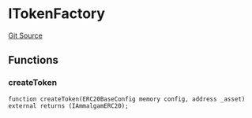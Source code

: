 # ITokenFactory
[Git Source](https://github.com/Ammalgam-Protocol/core-v1/blob/a26749d2952fb563364ca2f24c7ddd488be0359f/contracts/interfaces/factories/ITokenFactory.sol)


## Functions
### createToken


```solidity
function createToken(ERC20BaseConfig memory config, address _asset) external returns (IAmmalgamERC20);
```


